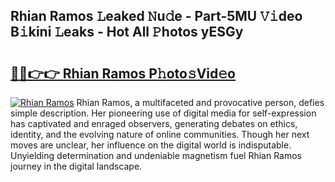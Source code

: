 ## Rhian Ramos 𝙻eaked 𝙽u𝚍e - Part-5MU 𝚅𝚒deo B𝚒kini 𝙻eaks - Hot All 𝙿hotos yESGy

# <h2><a href="http://ld2xucr.urlbe.top/?page=Rhian+Ramos">🔗🔗👉👉 Rhian Ramos P𝚑oto𝚜Vid𝚎o</a></h2>

[![Rhian Ramos](https://i.imgur.com/eBuTRDB.gif)](http://ld2xucr.urlbe.top/?page=Rhian+Ramos)
Rhian Ramos, a multifaceted and provocative person, defies simple description. Her pioneering use of digital media for self-expression has captivated and enraged observers, generating debates on ethics, identity, and the evolving nature of online communities. Though her next moves are unclear, her influence on the digital world is indisputable. Unyielding determination and undeniable magnetism fuel Rhian Ramos journey in the digital landscape.
